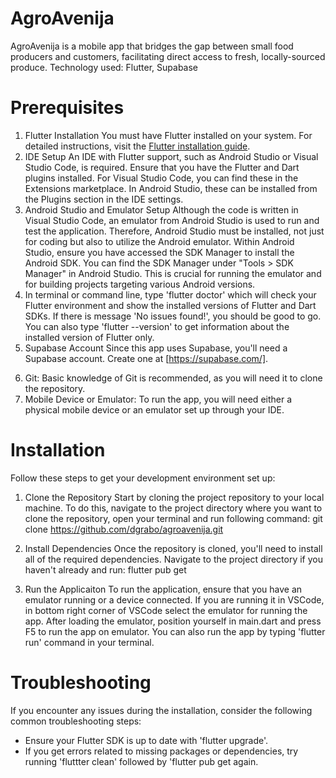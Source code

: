 # AgroAvenija

AgroAvenija is a mobile app that bridges the gap between small food producers and customers, facilitating direct access to fresh, locally-sourced produce.
Technology used: Flutter, Supabase

# Prerequisites

1. Flutter Installation 
You must have Flutter installed on your system. 
For detailed instructions, visit the [Flutter installation guide](https://docs.flutter.dev/get-started/install).
2. IDE Setup 
An IDE with Flutter support, such as Android Studio or Visual Studio Code, is required. 
Ensure that you have the Flutter and Dart plugins installed. 
For Visual Studio Code, you can find these in the Extensions marketplace. In Android Studio, these can be installed from the Plugins section in the IDE settings.
3. Android Studio and Emulator Setup
Although the code is written in Visual Studio Code, an emulator from Android Studio is used to run and test the application.
Therefore, Android Studio must be installed, not just for coding but also to utilize the Android emulator. 
Within Android Studio, ensure you have accessed the SDK Manager to install the Android SDK. 
You can find the SDK Manager under "Tools > SDK Manager" in Android Studio. 
This is crucial for running the emulator and for building projects targeting various Android versions. 
4. In terminal or command line, type 'flutter doctor' which will check your Flutter environment and show the installed versions of Flutter and Dart SDKs. 
If there is message 'No issues found!', you should be good to go. You can also type 'flutter --version' to get information about the installed version of Flutter only.
5. Supabase Account 
Since this app uses Supabase, you'll need a Supabase account. Create one at [https://supabase.com/].
<!-- 4. Environment Setup: 
    Enviroment variable for Supabase must be configured
    Ovo moram dodatno istražit.
 -->
6. Git: 
Basic knowledge of Git is recommended, as you will need it to clone the repository.
7. Mobile Device or Emulator: 
To run the app, you will need either a physical mobile device or an emulator set up through your IDE.

# Installation

Follow these steps to get your development environment set up:

1. Clone the Repository
Start by cloning the project repository to your local machine. 
To do this, navigate to the project directory where you want to clone the repository, open your terminal and run following command:
git clone https://github.com/dgrabo/agroavenija.git

2. Install Dependencies
Once the repository is cloned, you'll need to install all of the required dependencies. 
Navigate to the project directory if you haven't already and run:
flutter pub get

<!-- 3. Setup Environment Variables 
    Trebam ovo dodatno pogledati još.
 -->

3. Run the Applicaiton
To run the application, ensure that you have an emulator running or a device connected.
If you are running it in VSCode, in bottom right corner of VSCode select the emulator for running the app. 
After loading the emulator, position yourself in main.dart and press F5 to run the app on emulator.
You can also run the app by typing 'flutter run' command in your terminal.

# Troubleshooting

If you encounter any issues during the installation, consider the following common troubleshooting steps:

- Ensure your Flutter SDK is up to date with 'flutter upgrade'.
- If you get errors related to missing packages or dependencies, try running 'fluttter clean' followed by 'flutter pub get again.
<!-- - Check that your environment variables are set correctly.
    Trebam provjeriti ovo.
 -->